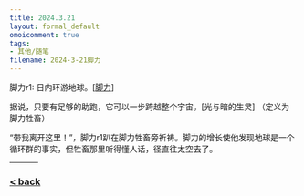 ```yaml
---
title: 2024.3.21
layout: formal_default
omoicomment: true
tags:
- 其他/随笔
filename: 2024-3-21脚力
---
```


脚力r1: 日内环游地球。[<a href="https://wzetto.github.io/wz369.github.io/omoi_main/essays/2024-2-18脚力.html">脚力</a>]

据说，只要有足够的助跑，它可以一步跨越整个宇宙。[光与暗的生灵] （定义为脚力牲畜）

“带我离开这里！”，脚力r1趴在脚力牲畜旁祈祷。脚力的增长使他发现地球是一个循环群的事实，但牲畜那里听得懂人话，径直往太空去了。

<hr style="width:50px;text-align:left;margin-left:0">

### [< back](https://wzetto.github.io/wz369.github.io/omoi_main/omoi.html)

<script>
  window.onload = function(){
    let txt = document.getElementById("side_text");
    txt.innerHTML = "";
  }
</script>
